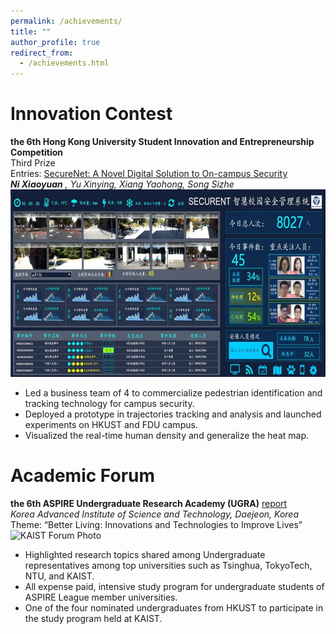 ```yaml
---
permalink: /achievements/
title: ""
author_profile: true
redirect_from:
  - /achievements.html
---
```


Innovation Contest
======
**the 6th Hong Kong University Student Innovation and Entrepreneurship Competition**<br>
Third Prize<br>
Entries: [SecureNet: A Novel Digital Solution to On-campus Security](\files\EP017_BP.pdf)<br>
***Ni Xiaoyuan*** *, Yu Xinying, Xiang Yaohong, Song Sizhe*
<br><img src = "\images\Demopage.png"
    alt = "SecureNet Demo Page"
    height = "300" a=""
    />

- Led a business team of 4 to commercialize pedestrian identification and tracking technology for campus security.
- Deployed a prototype in trajectories tracking and analysis and launched experiments on HKUST and FDU campus.
- Visualized the real-time human density and generalize the heat map.

Academic Forum
======
**the 6th ASPIRE Undergraduate Research Academy (UGRA)** [report](http://www.ipo.titech.ac.jp/aspire/2019_ASPIRE_UGRA_report.pdf)
<br>*Korea Advanced Institute of Science and Technology, Daejeon, Korea*
<br>Theme: “Better Living: Innovations and Technologies to Improve Lives”
<br><img src = "\images\KAIST.png"
    alt = "KAIST Forum Photo"
    width = "300" a=""
    />

- Highlighted research topics shared among Undergraduate representatives among top universities such as Tsinghua, TokyoTech, NTU, and KAIST.
- All expense paid, intensive study program for undergraduate students of ASPIRE League member universities.
- One of the four nominated undergraduates from HKUST to participate in the study program held at KAIST.

